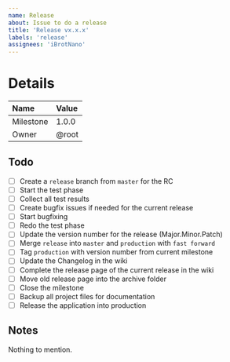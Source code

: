 ```yaml
---
name: Release
about: Issue to do a release
title: 'Release vx.x.x'
labels: 'release'
assignees: 'iBrotNano'
---
```


# Details

| Name      | Value |
| :-------- | :---- |
| Milestone | 1.0.0 |
| Owner     | @root |

## Todo

- [ ] Create a `release` branch from `master` for the RC
- [ ] Start the test phase
- [ ] Collect all test results
- [ ] Create bugfix issues if needed for the current release
- [ ] Start bugfixing
- [ ] Redo the test phase
- [ ] Update the version number for the release (Major.Minor.Patch)
- [ ] Merge `release`  into `master` and `production` with `fast forward`
- [ ] Tag `production` with version number from current milestone
- [ ] Update the Changelog in the wiki
- [ ] Complete the release page of the current release in the wiki
- [ ] Move old release page into the archive folder
- [ ] Close the milestone
- [ ] Backup all project files for documentation
- [ ] Release the application into production

## Notes

Nothing to mention.
